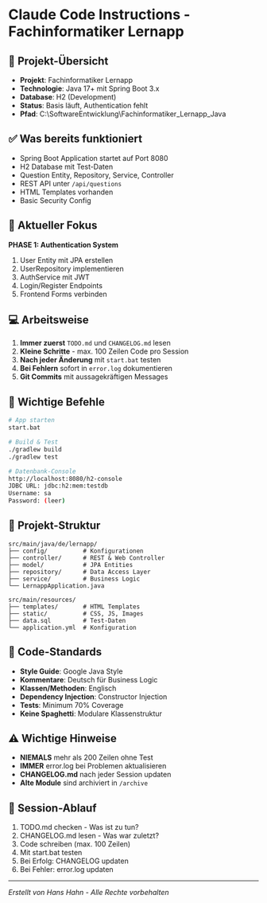 # Claude Code Instructions - Fachinformatiker Lernapp

## 📌 Projekt-Übersicht
- **Projekt**: Fachinformatiker Lernapp
- **Technologie**: Java 17+ mit Spring Boot 3.x
- **Database**: H2 (Development)
- **Status**: Basis läuft, Authentication fehlt
- **Pfad**: C:\SoftwareEntwicklung\Fachinformatiker_Lernapp_Java

## ✅ Was bereits funktioniert
- Spring Boot Application startet auf Port 8080
- H2 Database mit Test-Daten
- Question Entity, Repository, Service, Controller
- REST API unter `/api/questions`
- HTML Templates vorhanden
- Basic Security Config

## 🎯 Aktueller Fokus
**PHASE 1: Authentication System**
1. User Entity mit JPA erstellen
2. UserRepository implementieren
3. AuthService mit JWT
4. Login/Register Endpoints
5. Frontend Forms verbinden

## 💻 Arbeitsweise
1. **Immer zuerst** `TODO.md` und `CHANGELOG.md` lesen
2. **Kleine Schritte** - max. 100 Zeilen Code pro Session
3. **Nach jeder Änderung** mit `start.bat` testen
4. **Bei Fehlern** sofort in `error.log` dokumentieren
5. **Git Commits** mit aussagekräftigen Messages

## 🔧 Wichtige Befehle
```bash
# App starten
start.bat

# Build & Test
./gradlew build
./gradlew test

# Datenbank-Console
http://localhost:8080/h2-console
JDBC URL: jdbc:h2:mem:testdb
Username: sa
Password: (leer)
```

## 📁 Projekt-Struktur
```
src/main/java/de/lernapp/
├── config/          # Konfigurationen
├── controller/      # REST & Web Controller
├── model/           # JPA Entities
├── repository/      # Data Access Layer
├── service/         # Business Logic
└── LernappApplication.java

src/main/resources/
├── templates/       # HTML Templates
├── static/          # CSS, JS, Images
├── data.sql         # Test-Daten
└── application.yml  # Konfiguration
```

## 📝 Code-Standards
- **Style Guide**: Google Java Style
- **Kommentare**: Deutsch für Business Logic
- **Klassen/Methoden**: Englisch
- **Dependency Injection**: Constructor Injection
- **Tests**: Minimum 70% Coverage
- **Keine Spaghetti**: Modulare Klassenstruktur

## ⚠️ Wichtige Hinweise
- **NIEMALS** mehr als 200 Zeilen ohne Test
- **IMMER** error.log bei Problemen aktualisieren
- **CHANGELOG.md** nach jeder Session updaten
- **Alte Module** sind archiviert in `/archive`

## 🚀 Session-Ablauf
1. TODO.md checken - Was ist zu tun?
2. CHANGELOG.md lesen - Was war zuletzt?
3. Code schreiben (max. 100 Zeilen)
4. Mit start.bat testen
5. Bei Erfolg: CHANGELOG updaten
6. Bei Fehler: error.log updaten

---
*Erstellt von Hans Hahn - Alle Rechte vorbehalten*